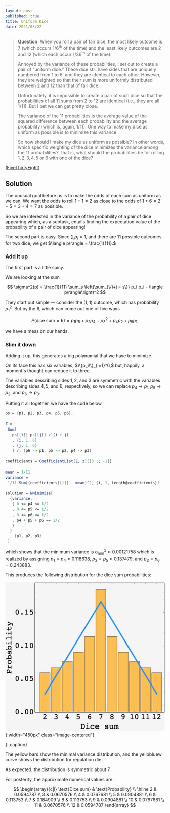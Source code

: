 ```yaml
---
layout: post
published: true
title: Uniform Dice
date: 2021/08/22
---
```


>**Question**: When you roll a pair of fair dice, the most likely outcome is $7$ (which occurs $1/6^\text{th}$ of the time) and the least likely outcomes are 2 and 12 (which each occur $1/36^\text{th}$ of the time).
>
>Annoyed by the variance of these probabilities, I set out to create a pair of “uniform dice.” These dice still have sides that are uniquely numbered from $1$ to $6,$ and they are identical to each other. However, they are weighted so that their sum is more uniformly distributed between $2$ and $12$ than that of fair dice.
>
>Unfortunately, it is impossible to create a pair of such dice so that the probabilities of all $11$ sums from $2$ to $12$ are identical (i.e., they are all $1/11$). But I bet we can get pretty close.
>
>The variance of the $11$ probabilities is the average value of the squared difference between each probability and the average probability (which is, again, $1/11$). One way to make my dice as uniform as possible is to minimize this variance.
>
>So how should I make my dice as uniform as possible? In other words, which specific weighting of the dice minimizes the variance among the $11$ probabilities? That is, what should the probabilities be for rolling $1, 2, 3, 4, 5$ or $6$ with one of the dice?

<!--more-->

([FiveThirtyEight](https://fivethirtyeight.com/features/can-you-catch-the-cricket/))

## Solution

The unusual goal before us is to make the odds of each sum as uniform as we can. We want the odds to roll $1+1=2$ as close to the odds of $1+6=2+5=3+4=7$ as possible. 

So we are interested in the variance of the probability of a pair of dice appearing which, as a subtask, entails finding the expectation value of the probability of a pair of dice appearing!

The second part is easy. Since $\sum_i p_i = 1,$ and there are $11$ possible outcomes for two dice, we get $\langle p\rangle = \frac{1}{11}.$ 

### Add it up

The first part is a little spicy. 

We are looking at the sum 

$$
\sigma^2(p) = \frac{1}{11} \sum_s \left(\sum_{\{i+j = s\}} p_i p_i - \langle p\rangle\right)^2
$$

They start out simple — consider the $\left(1,1\right)$ outcome, which has probability $p_1^2.$ But by the $6$, which can come out one of five ways 

$$P(\text{dice sum} = 6) = p_1p_5 + p_2p_4 + p_3^2 + p_4p_2 + p_5p_1, $$ 

we have a mess on our hands.

### Slim it down

Adding it up, this generates a big polynomial that we have to minimize. 

On its face this has six variables, $\\{p_i\\}_{i=1}^6,$ but, happily, a moment's thought can reduce it to three. 

The variables describing sides $1, 2,$ and $3$ are symmetric with the variables describing sides $4, 5,$ and $6,$ respectively, so we can replace $p_4\rightarrow p_1, p_5\rightarrow p_2,$ and $p_6\rightarrow p_3.$ 

Putting it all together, we have the code below

```mathematica
ps = {p1, p2, p3, p4, p5, p6};

Z =
 Sum[
   ps[[i]] ps[[j]] z^(i + j)
   , {i, 1, 6}
   , {j, 1, 6}
   ] /. {p6 -> p1, p5 -> p2, p4 -> p3}

coefficients = CoefficientList[Z, z][[3 ;; -1]]

mean = 1/11
variance =
 1/11 Sum[(coefficients[[i]] - mean)^2, {i, 1, Length@coefficients}]

solution = NMinimize[
  {variance,
   { 0 <= p4 <= 1/2
   , 0 <= p5 <= 1/2
   , 0 <= p6 <= 1/2
   , p4 + p5 + p6 == 1/2
   }
  }
  , {p1, p2, p3}
 ]
```

which shows that the minimum variance is $\sigma^2_\text{min}\approx 0.00121758$ which is realized by assigning $p_1=p_4\approx 0.118638,$ $p_2=p_5\approx 0.137479,$ and $p_3=p_6=0.243883.$ 

This produces the following distribution for the dice sum probabilities:

![](/img/2021-08-22-uniform-dice-distribution-overlay.JPG){:width="450px" class="image-centered"}

{:.caption}

The yellow bars show the minimal variance distribution, and the yellobluew curve shows the distribution for regulation die.

As expected, the distribution is symmetric about $7.$

For posterity, the approximate numerical values are:

$$
\begin{array}{c|l}
\text{Dice sum} & \text{Probability} \\ \hline
2	& 0.0594787 \\
3	& 0.0670576 \\
4	& 0.0767681 \\
5	& 0.0904881 \\
6	& 0.113753 \\
7	& 0.184909 \\
8	& 0.113753 \\
9	& 0.0904881 \\
10	& 0.0767681 \\
11	& 0.0670576 \\
12	& 0.0594787
\end{array}
$$

<br>

